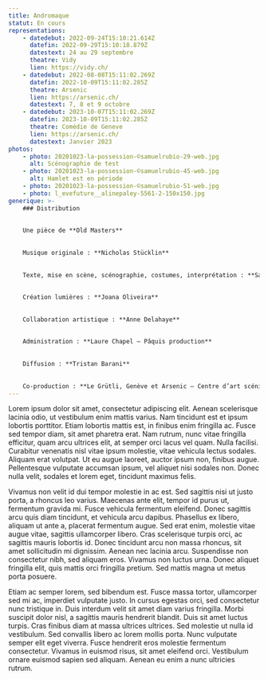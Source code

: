 ```yaml
---
title: Andromaque
statut: En cours
representations:
    - datedebut: 2022-09-24T15:10:21.614Z
      datefin: 2022-09-29T15:10:18.879Z
      datestext: 24 au 29 septembre
      theatre: Vidy
      lien: https://vidy.ch/
    - datedebut: 2022-08-08T15:11:02.269Z
      datefin: 2022-10-09T15:11:02.285Z
      theatre: Arsenic
      lien: https://arsenic.ch/
      datestext: 7, 8 et 9 octobre
    - datedebut: 2023-10-07T15:11:02.269Z
      datefin: 2023-10-09T15:11:02.285Z
      theatre: Comédie de Geneve
      lien: https://arsenic.ch/
      datestext: Janvier 2023
photos:
    - photo: 20201023-la-possession-©samuelrubio-29-web.jpg
      alt: Scénographie de test
    - photo: 20201023-la-possession-©samuelrubio-45-web.jpg
      alt: Hamlet est en période
    - photo: 20201023-la-possession-©samuelrubio-51-web.jpg
    - photo: l_evefuture__alinepaley-5561-2-150x150.jpg
generique: >-
    ### Distribution
    
    
    Une pièce de **Old Masters** 
    
    
    Musique originale : **Nicholas Stücklin** 
    
    
    Texte, mise en scène, scénographie, costumes, interprétation : **Sarah André, Marius Schaffter et Jérôme Stünzi** 
    
    
    Création lumières : **Joana Oliveira** 
    
    
    Collaboration artistique : **Anne Delahaye** 
    
    
    Administration : **Laure Chapel – Pâquis production** 
    
    
    Diffusion : **Tristan Barani** 
    
    
    Co-production : **Le Grütli, Genève et Arsenic – Centre d’art scénique contemporain, Lausanne**
---
```


Lorem ipsum dolor sit amet, consectetur adipiscing elit. Aenean scelerisque lacinia odio, ut vestibulum enim mattis varius. Nam tincidunt est et ipsum lobortis porttitor. Etiam lobortis mattis est, in finibus enim fringilla ac. Fusce sed tempor diam, sit amet pharetra erat. Nam rutrum, nunc vitae fringilla efficitur, quam arcu ultrices elit, at semper orci lacus vel quam. Nulla facilisi. Curabitur venenatis nisl vitae ipsum molestie, vitae vehicula lectus sodales. Aliquam erat volutpat. Ut eu augue laoreet, auctor ipsum non, finibus augue. Pellentesque vulputate accumsan ipsum, vel aliquet nisi sodales non. Donec nulla velit, sodales et lorem eget, tincidunt maximus felis.

Vivamus non velit id dui tempor molestie in ac est. Sed sagittis nisi ut justo porta, a rhoncus leo varius. Maecenas ante elit, tempor id purus ut, fermentum gravida mi. Fusce vehicula fermentum eleifend. Donec sagittis arcu quis diam tincidunt, et vehicula arcu dapibus. Phasellus ex libero, aliquam ut ante a, placerat fermentum augue. Sed erat enim, molestie vitae augue vitae, sagittis ullamcorper libero. Cras scelerisque turpis orci, ac sagittis mauris lobortis id. Donec tincidunt arcu non massa rhoncus, sit amet sollicitudin mi dignissim. Aenean nec lacinia arcu. Suspendisse non consectetur nibh, sed aliquam eros. Vivamus non luctus urna. Donec aliquet fringilla elit, quis mattis orci fringilla pretium. Sed mattis magna ut metus porta posuere.

Etiam ac semper lorem, sed bibendum est. Fusce massa tortor, ullamcorper sed mi ac, imperdiet vulputate justo. In cursus egestas orci, sed consectetur nunc tristique in. Duis interdum velit sit amet diam varius fringilla. Morbi suscipit dolor nisl, a sagittis mauris hendrerit blandit. Duis sit amet luctus turpis. Cras finibus diam at massa ultrices ultrices. Sed molestie ut nulla id vestibulum. Sed convallis libero ac lorem mollis porta. Nunc vulputate semper elit eget viverra. Fusce hendrerit eros molestie fermentum consectetur. Vivamus in euismod risus, sit amet eleifend orci. Vestibulum ornare euismod sapien sed aliquam. Aenean eu enim a nunc ultricies rutrum.

